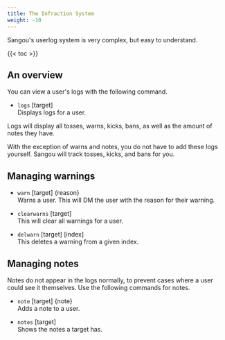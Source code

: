 ```yaml
---
title: The Infraction System
weight: -10
---
```


Sangou's userlog system is very complex, but easy to understand.

<!--more-->

{{< toc >}}

## An overview

You can view a user's logs with the following command.

- `logs` [target]<br>
Displays logs for a user.

Logs will display all tosses, warns, kicks, bans, as well as the amount of notes they have.

With the exception of warns and notes, you do not have to add these logs yourself. Sangou will track tosses, kicks, and bans for you.

## Managing warnings

- `warn` [target] {reason}<br>
Warns a user. This will DM the user with the reason for their warning.

- `clearwarns` [target]<br>
This will clear all warnings for a user.

- `delwarn` [target] [index]<br>
This deletes a warning from a given index.

## Managing notes

Notes do not appear in the logs normally, to prevent cases where a user could see it themselves. Use the following commands for notes.

- `note` [target] {note}<br>
Adds a note to a user.

- `notes` [target]<br>
Shows the notes a target has.